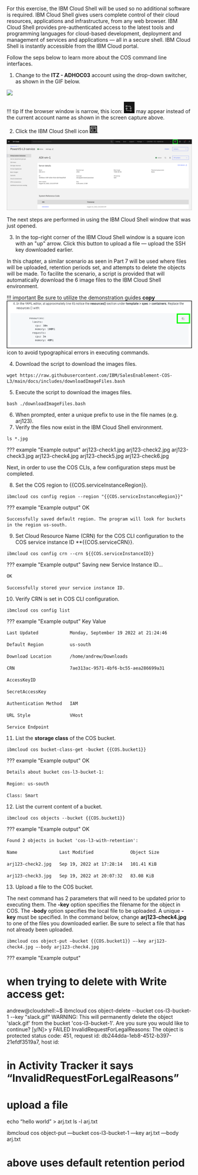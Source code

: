For this exercise, the IBM Cloud Shell will be used so no additional software is required. IBM Cloud Shell gives users complete control of their cloud resources, applications and infrastructure, from any web browser. IBM Cloud Shell provides pre-authenticated access to the latest tools and programming languages for cloud-based development, deployment and management of services and applications — all in a secure shell. IBM Cloud Shell is instantly accessible from the IBM Cloud portal.

Follow the seps below to learn more about the COS command line interfaces.

1. Change to the **ITZ - ADHOC03** account using the drop-down switcher, as shown in the GIF below.

![](_attachments/SwitchAccounts-final.gif)

!!! tip
    If the browser window is narrow, this icon: ![](_attachments/SwitchAccountsIcon.png) may appear instead of the current account name as shown in the screen capture above.

2. Click the IBM Cloud Shell icon ![](_attachments/CloudShellIcon.png).

![](_attachments/StartCloudShell.png)

The next steps are performed in using the IBM Cloud Shell window that was just opened.

3. In the top-right corner of the IBM Cloud Shell window is a square icon with an "up" arrow. Click this button to upload a file — upload the SSH key downloaded earlier.

In this chapter, a similar scenario as seen in Part 7 will be used where files will be uploaded, retention periods set, and attempts to delete the objects will be made. To facilite the scenario, a script is provided that will automatically download the 6 image files to the IBM Cloud Shell environment.

!!! important
    Be sure to utilize the demonstration guides **copy** ![](_attachments/Usage-Clipboard.png) icon to avoid typographical errors in executing commands.

4. Download the script to download the images files.

```
wget https://raw.githubusercontent.com/IBM/SalesEnablement-COS-L3/main/docs/includes/downloadImageFiles.bash
```

5. Execute the script to download the images files.

```
bash ./downloadImageFiles.bash
```

6. When prompted, enter a unique prefix to use in the file names (e.g. arj123).
7. Verify the files now exist in the IBM Cloud Shell environment.

```
ls *.jpg
```

??? example "Example output"
    arj123-check1.jpg  arj123-check2.jpg  arj123-check3.jpg  arj123-check4.jpg  arj123-check5.jpg  arj123-check6.jpg

Next, in order to use the COS CLIs, a few configuration steps must be completed.

8. Set the COS region to {{COS.serviceInstanceRegion}}.

```
ibmcloud cos config region --region "{{COS.serviceInstanceRegion}}"
```

??? example "Example output"
    OK

    Successfully saved default region. The program will look for buckets in the region us-south.


<!-- 10. Retrive the Cloud Resource Name (CRN) for the COS servibmcloude instance {{COS.serviceInstanceName}}.

```
ibmcloud resource service-instance {{COS.serviceInstanceID}}}} --id
```

??? example "Example output"
    Retrieving servibmcloude instance 7ae313ac-9571-4bf6-bc55-aea286699a31 in all resource groups under account ITZ - ADHOC03 as andrew@jones-tx.com...
    crn:v1:bluemix:public:kms:us-south:a/934360f4a07b734c569d05a94f71816e:7ae313ac-9571-4bf6-bc55-aea286699a31:: 7ae313ac-9571-4bf6-bc55-aea286699a31 -->

9. Set Cloud Resource Name (CRN) for the COS CLI configuration to the COS service instance ID **{{COS.serviceCRN}}.

```
ibmcloud cos config crn --crn ${{COS.serviceInstanceID}}
```

??? example "Example output"
    Saving new Service Instance ID...

    OK

    Successfully stored your service instance ID.

10. Verify CRN is set in COS CLI configuration.

```
ibmcloud cos config list
```

??? example "Example output"
    Key                     Value

    Last Updated            Monday, September 19 2022 at 21:24:46

    Default Region          us-south

    Download Location       /home/andrew/Downloads

    CRN                     7ae313ac-9571-4bf6-bc55-aea286699a31

    AccessKeyID

    SecretAccessKey

    Authentication Method   IAM

    URL Style               VHost

    Service Endpoint

11. List the **storage class** of the COS bucket.

```
ibmcloud cos bucket-class-get -bucket {{COS.bucket1}}
```

??? example "Example output"
    OK

    Details about bucket cos-l3-bucket-1:

    Region: us-south

    Class: Smart

12. List the current content of a bucket.

```
ibmcloud cos objects --bucket {{COS.bucket1}}
```

??? example "Example output"
    OK

    Found 2 objects in bucket 'cos-l3-with-retention':

    Name                Last Modified              Object Size

    arj123-check2.jpg   Sep 19, 2022 at 17:28:14   101.41 KiB

    arj123-check3.jpg   Sep 19, 2022 at 20:07:32   83.08 KiB

13. Upload a file to the COS bucket.

The next command has 2 parameters that will need to be updated prior to executing them. The **-key** option specifies the filename for the object in COS.  The **-body** option specifies the local file to be uploaded.  A unique **-key** must be specified. In the command below, change **arj123-check4.jpg** to one of the files you downloaded earlier. Be sure to select a file that has not already been uploaded.

```
ibmcloud cos object-put —bucket {{COS.bucket1}} —-key arj123-check4.jpg —-body arj123-check4.jpg
```

??? example "Example output"





# when trying to delete with Write access get:

andrew@cloudshell:~$ ibmcloud cos object-delete --bucket cos-l3-bucket-1 --key "slack.gif"
WARNING: This will permanently delete the object 'slack.gif' from the bucket 'cos-l3-bucket-1'.
Are you sure you would like to continue? [y/N]> y
FAILED
InvalidRequestForLegalReasons: The object is protected
        status code: 451, request id: db244dda-1eb8-4512-b397-21efdf3519a7, host id:


# in Activity Tracker it says “InvalidRequestForLegalReasons”







# upload a file
echo “hello world” > arj.txt
ls -l arj.txt

ibmcloud cos object-put —bucket cos-l3-bucket-1 —key arj.txt —body arj.txt

# above uses default retention period
